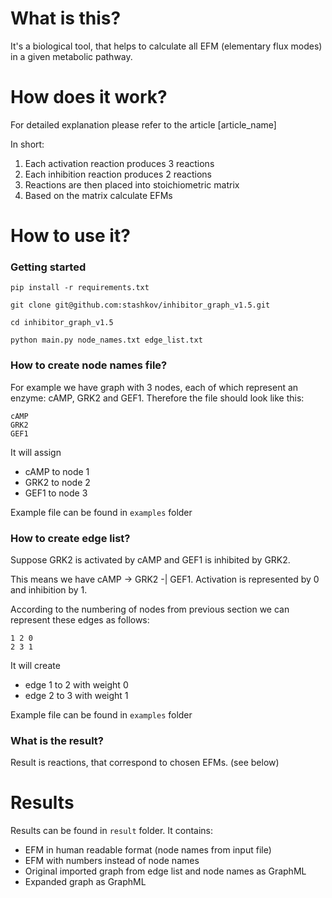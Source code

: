 # What is this?
It's a biological tool, that helps to calculate all
EFM (elementary flux modes) in a given metabolic pathway.


# How does it work?
For detailed explanation please refer to the article [article_name]

In short:
1. Each activation reaction produces 3 reactions
2. Each inhibition reaction produces 2 reactions
3. Reactions are then placed into stoichiometric matrix
4. Based on the matrix calculate EFMs


# How to use it?
### Getting started
`pip install -r requirements.txt`

`git clone git@github.com:stashkov/inhibitor_graph_v1.5.git`

`cd inhibitor_graph_v1.5`

`python main.py node_names.txt edge_list.txt`

### How to create node names file?
For example we have graph with 3 nodes,
each of which represent an enzyme: cAMP, GRK2 and GEF1.
Therefore the file should look like this:
```
cAMP
GRK2
GEF1
```

It will assign
- cAMP to node 1
- GRK2 to node 2
- GEF1 to node 3

Example file can be found in `examples` folder

### How to create edge list?
Suppose
GRK2 is activated by cAMP and GEF1 is inhibited by GRK2.

This means we have cAMP -> GRK2 -| GEF1.
Activation is represented by 0 and inhibition by 1.

According to the numbering of nodes from previous section
we can represent these edges as follows:
```
1 2 0
2 3 1
```
It will create
- edge 1 to 2 with weight 0
- edge 2 to 3 with weight 1

Example file can be found in `examples` folder

### What is the result?
Result is reactions, that correspond to chosen EFMs. (see below)


# Results
Results can be found in `result` folder. It contains:
- EFM in human readable format (node names from input file)
- EFM with numbers instead of node names
- Original imported graph from edge list and node names as GraphML
- Expanded graph as GraphML